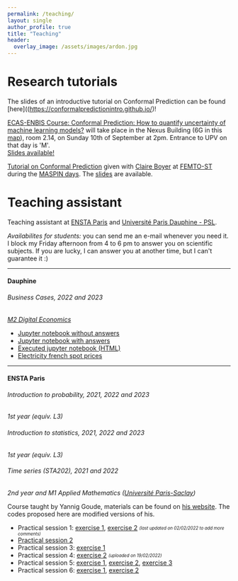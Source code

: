 ```yaml
---
permalink: /teaching/
layout: single
author_profile: true
title: "Teaching"
header:
  overlay_image: /assets/images/ardon.jpg
---
```


# Research tutorials

The slides of an introductive tutorial on Conformal Prediction can be found [here]((https://conformalpredictionintro.github.io/)!

[ECAS-ENBIS Course: Conformal Prediction: How to quantify uncertainty of machine learning models?](https://conferences.enbis.org/event/41/) will take place in the Nexus Building (6G in this [map](https://www.upv.es/plano/plano-2d-en.html)), room 2.14, on Sunday 10th of September at 2pm. Entrance to UPV on that day is 'M'.  
[Slides available!](http://mzaffran.github.io/assets/files/Talks/Tuto_CP_ENBIS_ECAS.pdf)

[Tutorial on Conformal Prediction](https://claireboyer.github.io/tutorial-conformal-prediction/) given with [Claire Boyer](https://perso.lpsm.paris/~cboyer/) at [FEMTO-ST](https://www.femto-st.fr/en) during the [MASPIN days](https://www.femto-st.fr/fr/L-institut/evenements/2eme-edition-des-journees-maspin-mathematiques-appliquees-et-sciences-pour). The [slides](https://claireboyer.github.io/tutorial-conformal-prediction/slides_cp.pdf) are available.

# Teaching assistant

Teaching assistant at [ENSTA Paris](https://www.ensta-paris.fr/en) and [Université Paris Dauphine - PSL](https://dauphine.psl.eu/en/).

*Availabilites for students:* you can send me an e-mail whenever you need it. I block my Friday afternoon from 4 to 6 pm to answer you on scientific subjects. If you are lucky, I can answer you at another time, but I can't guarantee it :)

***
#### Dauphine

###### Business Cases, 2022 and 2023
*[M2 Digital Economics](https://dauphine.psl.eu/en/training/masters-degrees/quantitative-economics/m2-digital-economics)*

- [Jupyter notebook without answers](http://mzaffran.github.io/assets/files/Dauphine/EPF_Dauphine_2023.zip)
- [Jupyter notebook with answers](http://mzaffran.github.io/assets/files/Dauphine/EPF_Dauphine_2023_correction.zip)
- [Executed jupyter notebook (HTML)](http://mzaffran.github.io/assets/files/Dauphine/EPF_BusinessCases_answers.html)
- [Electricity french spot prices](http://mzaffran.github.io/assets/files/Dauphine/Data_2018_2021.csv)

***
#### ENSTA Paris

###### Introduction to probability, 2021, 2022 and 2023
*1st year (equiv. L3)*

###### Introduction to statistics, 2021, 2022 and 2023
*1st year (equiv. L3)*

###### Time series (STA202), 2021 and 2022
*2nd year and M1 Applied Mathematics ([Université Paris-Saclay](https://www.universite-paris-saclay.fr/en))*

Course taught by Yannig Goude, materials can be found on [his website](https://www.imo.universite-paris-saclay.fr/~goude/teaching.html). The codes proposed here are modified versions of his.

- Practical session 1: [exercise 1](http://mzaffran.github.io/assets/files/STA202/TP1/Exercise_1.R), [exercise 2](http://mzaffran.github.io/assets/files/STA202/TP1/Exercise_2.R) <sub><sup>*(last updated on 02/02/2022 to add more comments)*</sup></sub>
- [Practical session 2](http://mzaffran.github.io/assets/files/STA202/TP2/PS2_correction.R)
- Practical session 3: [exercise 1](http://mzaffran.github.io/assets/files/STA202/TP3/Exercise_1.R)
- Practical session 4: [exercise 2](http://mzaffran.github.io/assets/files/STA202/TP4/Exercise_2.R) <sub><sup>*(uploaded on 19/02/2022)*</sup></sub>
- Practical session 5: [exercise 1](http://mzaffran.github.io/assets/files/STA202/TP5/Exercise_1.R), [exercise 2](http://mzaffran.github.io/assets/files/STA202/TP5/Exercise_2.R), [exercise 3](http://mzaffran.github.io/assets/files/STA202/TP5/Exercise_3.R)
- Practical session 6: [exercise 1](http://mzaffran.github.io/assets/files/STA202/TP6/Exercise_1.R), [exercise 2](http://mzaffran.github.io/assets/files/STA202/TP6/Exercise_2.R)
